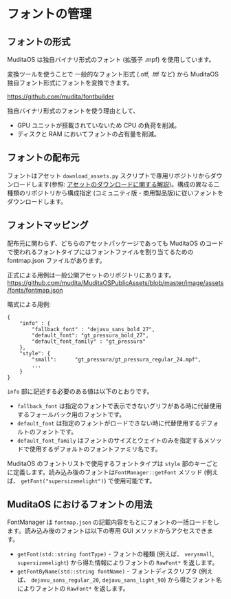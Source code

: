 # フォントの管理

## フォントの形式

 MuditaOS は独自バイナリ形式のフォント (拡張子 .mpf) を使用しています。
 
 変換ツールを使うことで 一般的なフォント形式 (.otf, .ttf など) から MuditaOS 独自フォント形式にフォントを変換できます。
 
https://github.com/mudita/fontbuilder

独自バイナリ形式のフォントを使う理由として、
- GPU ユニットが搭載されていないため CPU の負荷を削減。
- ディスクと RAM においてフォントの占有量を削減。

## フォントの配布元

フォントはアセット `download_assets.py` スクリプトで専用リポジトリからダウンロードします(参照: [アセットのダウンロードに関する解説](download_assets.md))。構成の異なる二種類のリポジトリから構成指定 (コミュニティ版・商用製品版)に従いフォントをダウンロードします。

## フォントマッピング

配布元に関わらず、どちらのアセットパッケージであっても MuditaOS のコードで使われるフォントタイプにはフォントファイルを割り当てるための fontmap.json ファイルがあります。

正式による用例は一般公開アセットのリポジトリにあります。
 https://github.com/mudita/MuditaOSPublicAssets/blob/master/image/assets/fonts/fontmap.json

略式による用例:
```
{
    "info" : {
        "fallback_font" : "dejavu_sans_bold_27",
        "default_font": "gt_pressura_bold_27",
        "default_font_family" : "gt_pressura"
    },
    "style": {
        "small":      "gt_pressura/gt_pressura_regular_24.mpf",
        ...
    }
}
```
`info` 部に記述する必要のある値は以下のとおりです。
- `fallback_font` は指定のフォントで表示できないグリフがある時に代替使用するフォールバック用のフォントです。
- `default_font` は指定のフォントがロードできない時に代替使用するデフォルトのフォントです。
- `default_font_family` はフォントのサイズとウェイトのみを指定するメソッドで使用するデフォルトのフォントファミリ名です。

MuditaOS のフォントリストで使用するフォントタイプは `style` 部のキーごとに定義します。読み込み後のフォントは`FontManager::getFont` メソッド (例えば、 `getFont("supersizemelight")`) で使用可能です。

## MuditaOS におけるフォントの用法

FontManager は `fontmap.json` の記載内容をもとにフォントの一括ロードをします。読み込み後のフォントは以下の専用 GUI メソッドからアクセスできます。

- `getFont(std::string fontType)` - フォントの種類 (例えば、 `verysmall`, `supersizemelight`) から得た情報によりフォントの `RawFont*` を返します。
- `getFontByName(std::string fontName)` - フォントディスクリプタ (例えば、 `dejavu_sans_regular_20`, `dejavu_sans_light_90`) から得たフォント名によりフォントの `RawFont*` を返します。
